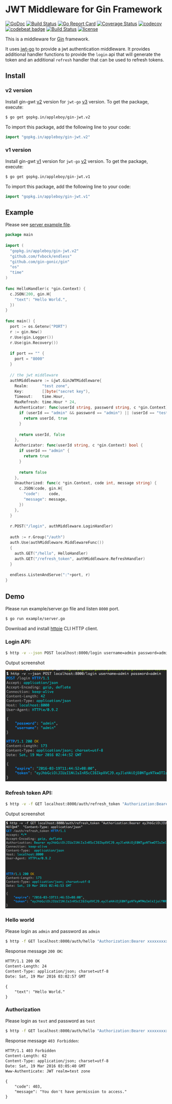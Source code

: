 # JWT Middleware for Gin Framework

[![GoDoc](https://godoc.org/github.com/appleboy/gin-jwt?status.svg)](https://godoc.org/github.com/appleboy/gin-jwt) [![Build Status](https://travis-ci.org/appleboy/gin-jwt.svg?branch=master)](https://travis-ci.org/appleboy/gin-jwt) [![Go Report Card](https://goreportcard.com/badge/github.com/appleboy/gin-jwt)](https://goreportcard.com/report/github.com/appleboy/gin-jwt) [![Coverage Status](https://coveralls.io/repos/github/appleboy/gin-jwt/badge.svg?branch=master)](https://coveralls.io/github/appleboy/gin-jwt?branch=master) [![codecov](https://codecov.io/gh/appleboy/gin-jwt/branch/master/graph/badge.svg)](https://codecov.io/gh/appleboy/gin-jwt) [![codebeat badge](https://codebeat.co/badges/c4015f07-df23-4c7c-95ba-9193a12e14b1)](https://codebeat.co/projects/github-com-appleboy-gin-jwt) [![Build Status](http://drone.wu-boy.com/api/badges/appleboy/go-hello/status.svg)](http://drone.wu-boy.com/appleboy/go-hello) [![license](http://img.shields.io/badge/license-MIT-red.svg?style=flat)](https://raw.githubusercontent.com/appleboy/gin-jwt/master/LICENSE)

This is a middleware for [Gin](https://github.com/gin-gonic/gin) framework.

It uses [jwt-go](https://github.com/dgrijalva/jwt-go) to provide a jwt authentication middleware. It provides additional handler functions to provide the `login` api that will generate the token and an additional `refresh` handler that can be used to refresh tokens.

## Install

### v2 version

Install gin-gwt [v2](http://gopkg.in/appleboy/gin-jwt.v2) version for `jwt-go` [v3](http://gopkg.in/dgrijalva/jwt-go.v3) version. To get the package, execute:

```bash
$ go get gopkg.in/appleboy/gin-jwt.v2
```

To import this package, add the following line to your code:

```go
import "gopkg.in/appleboy/gin-jwt.v2"
```

### v1 version

Install gin-gwt [v1](http://gopkg.in/appleboy/gin-jwt.v1) version for `jwt-go` [v2](http://gopkg.in/dgrijalva/jwt-go.v2) version. To get the package, execute:

```bash
$ go get gopkg.in/appleboy/gin-jwt.v1
```

To import this package, add the following line to your code:

```go
import "gopkg.in/appleboy/gin-jwt.v1"
```

## Example

Please see [server example file](example/server.go).

```go
package main

import (
  "gopkg.in/appleboy/gin-jwt.v2"
  "github.com/fvbock/endless"
  "github.com/gin-gonic/gin"
  "os"
  "time"
)

func HelloHandler(c *gin.Context) {
  c.JSON(200, gin.H{
    "text": "Hello World.",
  })
}

func main() {
  port := os.Getenv("PORT")
  r := gin.New()
  r.Use(gin.Logger())
  r.Use(gin.Recovery())

  if port == "" {
    port = "8000"
  }

  // the jwt middleware
  authMiddleware := &jwt.GinJWTMiddleware{
    Realm:      "test zone",
    Key:        []byte("secret key"),
    Timeout:    time.Hour,
    MaxRefresh: time.Hour * 24,
    Authenticator: func(userId string, password string, c *gin.Context) (string, bool) {
      if (userId == "admin" && password == "admin") || (userId == "test" && password == "test") {
        return userId, true
      }

      return userId, false
    },
    Authorizator: func(userId string, c *gin.Context) bool {
      if userId == "admin" {
        return true
      }

      return false
    },
    Unauthorized: func(c *gin.Context, code int, message string) {
      c.JSON(code, gin.H{
        "code":    code,
        "message": message,
      })
    },
  }

  r.POST("/login", authMiddleware.LoginHandler)

  auth := r.Group("/auth")
  auth.Use(authMiddleware.MiddlewareFunc())
  {
    auth.GET("/hello", HelloHandler)
    auth.GET("/refresh_token", authMiddleware.RefreshHandler)
  }

  endless.ListenAndServe(":"+port, r)
}
```

## Demo

Please run example/server.go file and listen `8000` port.

```bash
$ go run example/server.go
```

Download and install [httpie](https://github.com/jkbrzt/httpie) CLI HTTP client.

### Login API:

```bash
$ http -v --json POST localhost:8000/login username=admin password=admin
```

Output screenshot

![api screenshot](screenshot/login.png)

### Refresh token API:

```bash
$ http -v -f GET localhost:8000/auth/refresh_token "Authorization:Bearer xxxxxxxxx"  "Content-Type: application/json"
```

Output screenshot

![api screenshot](screenshot/refresh_token.png)

### Hello world

Please login as `admin` and password as `admin`

```bash
$ http -f GET localhost:8000/auth/hello "Authorization:Bearer xxxxxxxxx"  "Content-Type: application/json"
```

Response message `200 OK`:

```
HTTP/1.1 200 OK
Content-Length: 24
Content-Type: application/json; charset=utf-8
Date: Sat, 19 Mar 2016 03:02:57 GMT

{
    "text": "Hello World."
}
```

### Authorization

Please login as `test` and password as `test`

```bash
$ http -f GET localhost:8000/auth/hello "Authorization:Bearer xxxxxxxxx"  "Content-Type: application/json"
```

Response message `403 Forbidden`:

```
HTTP/1.1 403 Forbidden
Content-Length: 62
Content-Type: application/json; charset=utf-8
Date: Sat, 19 Mar 2016 03:05:40 GMT
Www-Authenticate: JWT realm=test zone

{
    "code": 403,
    "message": "You don't have permission to access."
}
```
